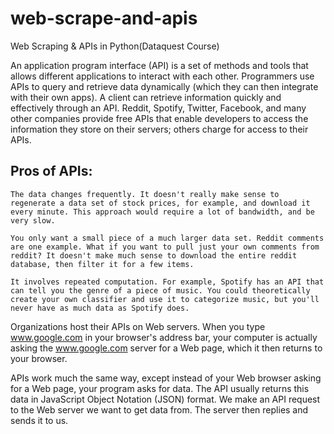 # web-scrape-and-apis
Web Scraping &amp; APIs in Python(Dataquest Course)

An application program interface (API) is a set of methods and tools that allows different applications to interact with each other. Programmers use APIs to query and retrieve data dynamically (which they can then integrate with their own apps). A client can retrieve information quickly and effectively through an API. 
Reddit, Spotify, Twitter, Facebook, and many other companies provide free APIs that enable developers to access the information they store on their servers; others charge for access to their APIs.

## Pros of APIs:
	The data changes frequently. It doesn't really make sense to regenerate a data set of stock prices, for example, and download it every minute. This approach would require a lot of bandwidth, and be very slow.

	You only want a small piece of a much larger data set. Reddit comments are one example. What if you want to pull just your own comments from reddit? It doesn't make much sense to download the entire reddit database, then filter it for a few items.

	It involves repeated computation. For example, Spotify has an API that can tell you the genre of a piece of music. You could theoretically create your own classifier and use it to categorize music, but you'll never have as much data as Spotify does.

Organizations host their APIs on Web servers. When you type www.google.com in your browser's address bar, your computer is actually asking the www.google.com server for a Web page, which it then returns to your browser.

APIs work much the same way, except instead of your Web browser asking for a Web page, your program asks for data. The API usually returns this data in JavaScript Object Notation (JSON) format. We make an API request to the Web server we want to get data from. The server then replies and sends it to us.